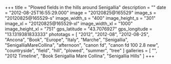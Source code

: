 +++
title = "Plowed fields in the hills around Senigallia"
description = ""
date = "2012-08-25T16:55:29.000"
image = "20120825@165529"
image_s = "20120825@165529-s"
image_width_s = "400"
image_height_s = "301"
image_xl = "20120825@165529-xl"
image_width_xl = "1000"
image_height_xl = "751"
gps_latitude = "43.7076927"
gps_longitude = "13.1319381833333"
phototags = [ "2012", "2012-08", "2012-08-25", "Ancona", "Book", "Europe", "Italy", "Marche", "Senigallia", "SenigalliaMareCollina", "afternoon", "canon fd", "canon fd 100 2.8 new", "countryside", "field", "hill", "plowed", "summer", "tree" ]
galleries = [ "", "2012 Timeline", "Book Senigallia Mare Collina", "Senigallia Hills" ]
+++
